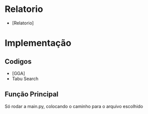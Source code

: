 # Relatorio
- [Relatorio]

# Implementação

## Codigos
- [GGA]
- Tabu Search

## Função Principal

Só rodar a main.py, colocando o caminho para o arquivo escolhido
